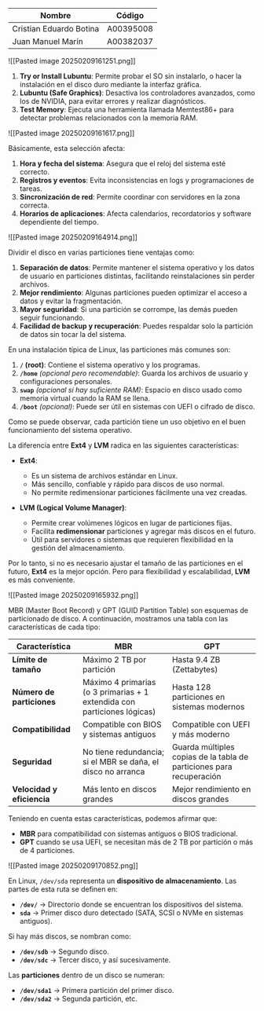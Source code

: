 
| Nombre                  | Código    |
| ----------------------- | --------- |
| Cristian Eduardo Botina | A00395008 |
| Juan Manuel Marín       | A00382037 |
 
![[Pasted image 20250209161251.png]]

1. **Try or Install Lubuntu**: Permite probar el SO sin instalarlo, o hacer la instalación en el disco duro mediante la interfaz gráfica.
2. **Lubuntu (Safe Graphics)**: Desactiva los controladores avanzados, como los de NVIDIA, para evitar errores y realizar diagnósticos.
3. **Test Memory**: Ejecuta una herramienta llamada Memtest86+ para detectar problemas relacionados con la memoria RAM.

![[Pasted image 20250209161617.png]]

Básicamente, esta selección afecta:

1. **Hora y fecha del sistema**: Asegura que el reloj del sistema esté correcto.
2. **Registros y eventos**: Evita inconsistencias en logs y programaciones de tareas.
3. **Sincronización de red**: Permite coordinar con servidores en la zona correcta.
4. **Horarios de aplicaciones**: Afecta calendarios, recordatorios y software dependiente del tiempo.

![[Pasted image 20250209164914.png]]

Dividir el disco en varias particiones tiene ventajas como:

1. **Separación de datos**: Permite mantener el sistema operativo y los datos de usuario en particiones distintas, facilitando reinstalaciones sin perder archivos.
2. **Mejor rendimiento**: Algunas particiones pueden optimizar el acceso a datos y evitar la fragmentación.
3. **Mayor seguridad**: Si una partición se corrompe, las demás pueden seguir funcionando.
4. **Facilidad de backup y recuperación**: Puedes respaldar solo la partición de datos sin tocar la del sistema.

En una instalación típica de Linux, las particiones más comunes son:

1. **`/` (root)**: Contiene el sistema operativo y los programas.
2. **`/home`** _(opcional pero recomendable)_: Guarda los archivos de usuario y configuraciones personales.
3. **`swap`** _(opcional si hay suficiente RAM)_: Espacio en disco usado como memoria virtual cuando la RAM se llena.
4. **`/boot`** _(opcional)_: Puede ser útil en sistemas con UEFI o cifrado de disco.

Como se puede observar, cada partición tiene un uso objetivo en el buen funcionamiento del sistema operativo.

La diferencia entre **Ext4** y **LVM** radica en las siguientes características:

- **Ext4**:
    - Es un sistema de archivos estándar en Linux.
    - Más sencillo, confiable y rápido para discos de uso normal.
    - No permite redimensionar particiones fácilmente una vez creadas.

- **LVM (Logical Volume Manager)**:
    - Permite crear volúmenes lógicos en lugar de particiones fijas.
    - Facilita **redimensionar** particiones y agregar más discos en el futuro.
    - Útil para servidores o sistemas que requieren flexibilidad en la gestión del almacenamiento.

Por lo tanto, si no es necesario ajustar el tamaño de las particiones en el futuro, **Ext4** es la mejor opción. Pero para flexibilidad y escalabilidad, **LVM** es más conveniente.

![[Pasted image 20250209165932.png]]

MBR (Master Boot Record) y GPT (GUID Partition Table) son esquemas de particionado de disco. A continuación, mostramos una tabla con las características de cada tipo:

|Característica|**MBR**|**GPT**|
|---|---|---|
|**Límite de tamaño**|Máximo 2 TB por partición|Hasta 9.4 ZB (Zettabytes)|
|**Número de particiones**|Máximo 4 primarias (o 3 primarias + 1 extendida con particiones lógicas)|Hasta 128 particiones en sistemas modernos|
|**Compatibilidad**|Compatible con BIOS y sistemas antiguos|Compatible con UEFI y más moderno|
|**Seguridad**|No tiene redundancia; si el MBR se daña, el disco no arranca|Guarda múltiples copias de la tabla de particiones para recuperación|
|**Velocidad y eficiencia**|Más lento en discos grandes|Mejor rendimiento en discos grandes|
Teniendo en cuenta estas características, podemos afirmar que:

- **MBR** para compatibilidad con sistemas antiguos o BIOS tradicional.
- **GPT** cuando se usa UEFI, se necesitan más de 2 TB por partición o más de 4 particiones.

![[Pasted image 20250209170852.png]]

En Linux, `/dev/sda` representa un **dispositivo de almacenamiento**. Las partes de esta ruta se definen en:

- **`/dev/`** → Directorio donde se encuentran los dispositivos del sistema.
- **`sda`** → Primer disco duro detectado (SATA, SCSI o NVMe en sistemas antiguos).

Si hay más discos, se nombran como:

- **`/dev/sdb`** → Segundo disco.
- **`/dev/sdc`** → Tercer disco, y así sucesivamente.

Las **particiones** dentro de un disco se numeran:

- **`/dev/sda1`** → Primera partición del primer disco.
- **`/dev/sda2`** → Segunda partición, etc.